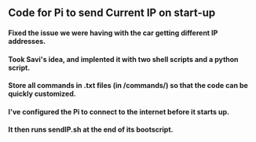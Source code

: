 ##  Code for Pi to send Current IP on start-up

####	 Fixed the issue we were having with the car getting different IP addresses.
####   Took Savi's idea, and implented it with two shell scripts and a python script.
####	 Store all commands in .txt files (in /commands/) so that the code can be quickly customized.

####   I've configured the Pi to connect to the internet before it starts up.
####   It then runs sendIP.sh at the end of its bootscript.
